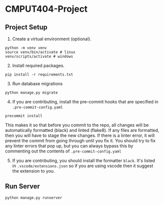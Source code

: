 # CMPUT404-Project

## Project Setup

1. Create a virtual environment (optional).
```
python -m venv venv
source venv/bin/activate # linux
venv/scripts/activate # windows
```

2. Install required packages.
```
pip install -r requirements.txt
```

3. Run database migrations
```
python manage.py migrate
```

4. If you are contributing, install the pre-commit hooks that are specified in `.pre-commit-config.yaml`
```
precommit install
```

This makes it so that before you commit to the repo, all changes will be automatically formatted (black) and linted (flake8). 
If any files are formatted, then you will have to stage the new changes.
If there is a linter error, it will prevent the commit from going through until you fix it.
You should try to fix any linter errors that pop up, but you can always bypass this by commenting out the contents of `.pre-commit-config.yaml`

5. If you are contributing, you should install the formatter `black`. 
It's listed in `.vscode/extensions.json` so if you are using vscode then it suggest the extension to you. 

## Run Server

```
python manage.py runserver
```
